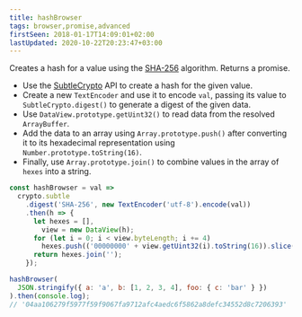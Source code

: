 ```yaml
---
title: hashBrowser
tags: browser,promise,advanced
firstSeen: 2018-01-17T14:09:01+02:00
lastUpdated: 2020-10-22T20:23:47+03:00
---
```


Creates a hash for a value using the [SHA-256](https://en.wikipedia.org/wiki/SHA-2) algorithm.
Returns a promise.

- Use the [SubtleCrypto](https://developer.mozilla.org/en-US/docs/Web/API/SubtleCrypto) API to create a hash for the given value.
- Create a new `TextEncoder` and use it to encode `val`, passing its value to `SubtleCrypto.digest()` to generate a digest of the given data.
- Use `DataView.prototype.getUint32()` to read data from the resolved `ArrayBuffer`.
- Add the data to an array using `Array.prototype.push()` after converting it to its hexadecimal representation using `Number.prototype.toString(16)`.
- Finally, use `Array.prototype.join()` to combine values in the array of `hexes` into a string.

```js
const hashBrowser = val =>
  crypto.subtle
    .digest('SHA-256', new TextEncoder('utf-8').encode(val))
    .then(h => {
      let hexes = [],
        view = new DataView(h);
      for (let i = 0; i < view.byteLength; i += 4)
        hexes.push(('00000000' + view.getUint32(i).toString(16)).slice(-8));
      return hexes.join('');
    });
```

```js
hashBrowser(
  JSON.stringify({ a: 'a', b: [1, 2, 3, 4], foo: { c: 'bar' } })
).then(console.log);
// '04aa106279f5977f59f9067fa9712afc4aedc6f5862a8defc34552d8c7206393'
```
